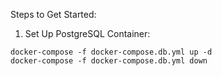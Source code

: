 Steps to Get Started:
1. Set Up PostgreSQL Container:

```
docker-compose -f docker-compose.db.yml up -d
docker-compose -f docker-compose.db.yml down
```
